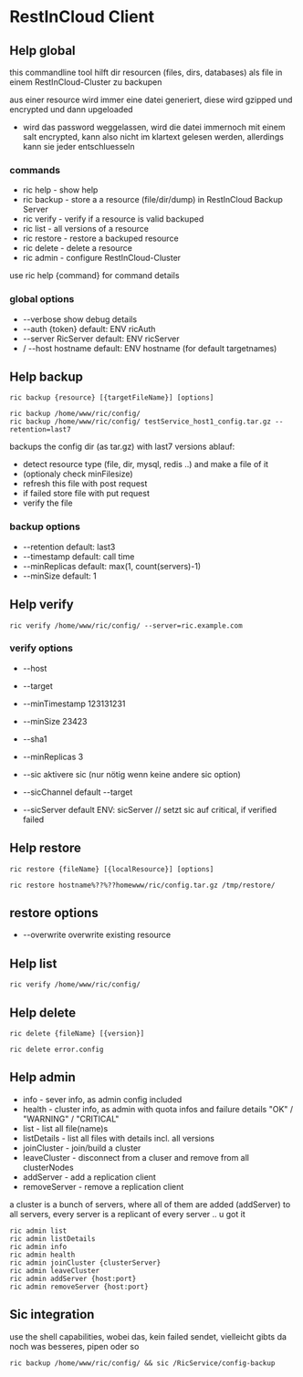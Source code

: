 # RestInCloud Client


## Help global

this commandline tool hilft dir resourcen (files, dirs, databases) als file in einem RestInCloud-Cluster zu backupen

aus einer resource wird immer eine datei generiert, diese wird gzipped und encrypted und dann upgeloaded

* wird das password weggelassen, wird die datei immernoch mit einem salt encrypted, kann also nicht im klartext gelesen werden, allerdings kann sie jeder entschluesseln


### commands

* ric help - show help
* ric backup - store a a resource (file/dir/dump) in RestInCloud Backup Server
* ric verify - verify if a resource is valid backuped
* ric list - all versions of a resource
* ric restore - restore a backuped resource
* ric delete - delete a resource
* ric admin - configure RestInCloud-Cluster

use ric help {command} for command details

### global options

* --verbose show debug details
* --auth {token}  default: ENV ricAuth
* --server RicServer default: ENV ricServer
* / --host hostname default: ENV hostname (for default targetnames)

## Help backup
    ric backup {resource} [{targetFileName}] [options]

    ric backup /home/www/ric/config/
    ric backup /home/www/ric/config/ testService_host1_config.tar.gz --retention=last7

backups the config dir (as tar.gz) with last7 versions
ablauf:
* detect resource type (file, dir, mysql, redis ..) and make a file of it
* (optionaly check minFilesize)
* refresh this file with post request
* if failed store file with put request
* verify the file

### backup options

* --retention default: last3
* --timestamp default: call time
* --minReplicas default: max(1, count(servers)-1)
* --minSize default: 1

## Help verify

    ric verify /home/www/ric/config/ --server=ric.example.com


### verify options

* --host
* --target
* --minTimestamp 123131231
* --minSize 23423
* --sha1
* --minReplicas 3

* --sic aktivere sic (nur nötig wenn keine andere sic option)
* --sicChannel default --target
* --sicServer default ENV: sicServer
// setzt sic auf critical, if verified failed


## Help restore

	ric restore {fileName} [{localResource}] [options]

    ric restore hostname%??%??homewww/ric/config.tar.gz /tmp/restore/

## restore options

* --overwrite   overwrite existing resource

## Help list

    ric verify /home/www/ric/config/

## Help delete

    ric delete {fileName} [{version}]

    ric delete error.config

## Help admin

* info - sever info, as admin config included
* health - cluster info, as admin with quota infos and failure details  "OK" / "WARNING" / "CRITICAL"
* list - list all file(name)s
* listDetails - list all files with details incl. all versions
* joinCluster - join/build a cluster
* leaveCluster - disconnect from a cluser and remove from all clusterNodes
* addServer - add a replication client
* removeServer - remove a replication client

a cluster is a bunch of servers, where all of them are added (addServer) to all servers, every server is a replicant of every server .. u got it

    ric admin list
    ric admin listDetails
    ric admin info
    ric admin health
    ric admin joinCluster {clusterServer}
    ric admin leaveCluster
    ric admin addServer {host:port}
    ric admin removeServer {host:port}

## Sic integration

use the shell capabilities, wobei das, kein failed sendet, vielleicht gibts da noch was besseres, pipen oder so

    ric backup /home/www/ric/config/ && sic /RicService/config-backup